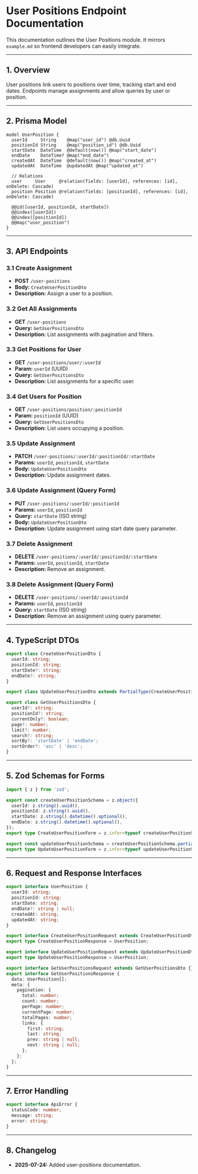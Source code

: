 # User Positions Endpoint Documentation

This documentation outlines the User Positions module. It mirrors `example.md` so frontend developers can easily integrate.

---

## 1. Overview

User positions link users to positions over time, tracking start and end dates. Endpoints manage assignments and allow queries by user or position.

---

## 2. Prisma Model

```prisma
model UserPosition {
  userId     String    @map("user_id") @db.Uuid
  positionId String    @map("position_id") @db.Uuid
  startDate  DateTime  @default(now()) @map("start_date")
  endDate    DateTime? @map("end_date")
  createdAt  DateTime  @default(now()) @map("created_at")
  updatedAt  DateTime  @updatedAt @map("updated_at")

  // Relations
  user     User     @relation(fields: [userId], references: [id], onDelete: Cascade)
  position Position @relation(fields: [positionId], references: [id], onDelete: Cascade)

  @@id([userId, positionId, startDate])
  @@index([userId])
  @@index([positionId])
  @@map("user_position")
}
```

---

## 3. API Endpoints

### 3.1 Create Assignment
- **POST** `/user-positions`
- **Body:** `CreateUserPositionDto`
- **Description:** Assign a user to a position.

### 3.2 Get All Assignments
- **GET** `/user-positions`
- **Query:** `GetUserPositionsDto`
- **Description:** List assignments with pagination and filters.

### 3.3 Get Positions for User
- **GET** `/user-positions/user/:userId`
- **Param:** `userId` (UUID)
- **Query:** `GetUserPositionsDto`
- **Description:** List assignments for a specific user.

### 3.4 Get Users for Position
- **GET** `/user-positions/position/:positionId`
- **Param:** `positionId` (UUID)
- **Query:** `GetUserPositionsDto`
- **Description:** List users occupying a position.

### 3.5 Update Assignment
- **PATCH** `/user-positions/:userId/:positionId/:startDate`
- **Params:** `userId`, `positionId`, `startDate`
- **Body:** `UpdateUserPositionDto`
- **Description:** Update assignment dates.

### 3.6 Update Assignment (Query Form)
- **PUT** `/user-positions/:userId/:positionId`
- **Params:** `userId`, `positionId`
- **Query:** `startDate` (ISO string)
- **Body:** `UpdateUserPositionDto`
- **Description:** Update assignment using start date query parameter.

### 3.7 Delete Assignment
- **DELETE** `/user-positions/:userId/:positionId/:startDate`
- **Params:** `userId`, `positionId`, `startDate`
- **Description:** Remove an assignment.

### 3.8 Delete Assignment (Query Form)
- **DELETE** `/user-positions/:userId/:positionId`
- **Params:** `userId`, `positionId`
- **Query:** `startDate` (ISO string)
- **Description:** Remove an assignment using query parameter.

---

## 4. TypeScript DTOs

```typescript
export class CreateUserPositionDto {
  userId: string;
  positionId: string;
  startDate?: string;
  endDate?: string;
}

export class UpdateUserPositionDto extends PartialType(CreateUserPositionDto) {}

export class GetUserPositionsDto {
  userId?: string;
  positionId?: string;
  currentOnly?: boolean;
  page?: number;
  limit?: number;
  search?: string;
  sortBy?: 'startDate' | 'endDate';
  sortOrder?: 'asc' | 'desc';
}
```

---

## 5. Zod Schemas for Forms

```typescript
import { z } from 'zod';

export const createUserPositionSchema = z.object({
  userId: z.string().uuid(),
  positionId: z.string().uuid(),
  startDate: z.string().datetime().optional(),
  endDate: z.string().datetime().optional(),
});
export type CreateUserPositionForm = z.infer<typeof createUserPositionSchema>;

export const updateUserPositionSchema = createUserPositionSchema.partial();
export type UpdateUserPositionForm = z.infer<typeof updateUserPositionSchema>;
```

---

## 6. Request and Response Interfaces

```typescript
export interface UserPosition {
  userId: string;
  positionId: string;
  startDate: string;
  endDate?: string | null;
  createdAt: string;
  updatedAt: string;
}

export interface CreateUserPositionRequest extends CreateUserPositionDto {}
export type CreateUserPositionResponse = UserPosition;

export interface UpdateUserPositionRequest extends UpdateUserPositionDto {}
export type UpdateUserPositionResponse = UserPosition;

export interface GetUserPositionsRequest extends GetUserPositionsDto {}
export interface GetUserPositionsResponse {
  data: UserPosition[];
  meta: {
    pagination: {
      total: number;
      count: number;
      perPage: number;
      currentPage: number;
      totalPages: number;
      links: {
        first: string;
        last: string;
        prev: string | null;
        next: string | null;
      };
    };
  };
}
```

---

## 7. Error Handling

```typescript
export interface ApiError {
  statusCode: number;
  message: string;
  error: string;
}
```

---

## 8. Changelog
- **2025-07-24:** Added user-positions documentation.
